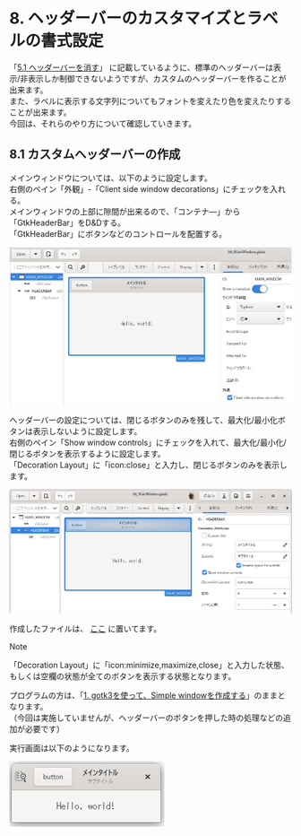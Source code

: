 # 8. ヘッダーバーのカスタマイズとラベルの書式設定
「[5.1 ヘッダーバーを消す](../05#51-%E3%83%98%E3%83%83%E3%83%80%E3%83%BC%E3%83%90%E3%83%BC%E3%82%92%E6%B6%88%E3%81%99)」
に記載しているように、標準のヘッダーバーは表示/非表示しか制御できないようですが、カスタムのヘッダーバーを作ることが出来ます。  
また、ラベルに表示する文字列についてもフォントを変えたり色を変えたりすることが出来ます。  
今回は、それらのやり方について確認していきます。  

## 8.1 カスタムヘッダーバーの作成
メインウィンドウについては、以下のように設定します。  
右側のペイン「外観」-「Client side window decorations」にチェックを入れる。  
メインウィンドウの上部に隙間が出来るので、「コンテナ―」から「GtkHeaderBar」をD&Dする。  
「GtkHeaderBar」にボタンなどのコントロールを配置する。  

![](image/glade_window.jpg)  

ヘッダーバーの設定については、閉じるボタンのみを残して、最大化/最小化ボタンは表示しないように設定します。  
右側のペイン「Show window controls」にチェックを入れて、最大化/最小化/閉じるボタンを表示するように設定します。  
「Decoration Layout」に「icon:close」と入力し、閉じるボタンのみを表示します。  

![](image/glade_headerbar.jpg)  

作成したファイルは、
[ここ](glade/08_MainWindow.glade)
に置いてます。  

> [!NOTE]  
> 「Decoration Layout」に「icon:minimize,maximize,close」と入力した状態、もしくは空欄の状態が全てのボタンを表示する状態となります。  

プログラムの方は、「[1. gotk3を使って、Simple windowを作成する](../01/README.md)」のままとなります。  
（今回は実施していませんが、ヘッダーバーのボタンを押した時の処理などの追加が必要です）  

実行画面は以下のようになります。  

![](image/window.jpg)  
